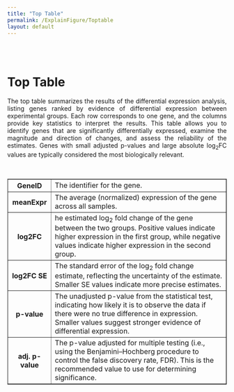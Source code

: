 ```yaml
---
title: "Top Table"
permalink: /ExplainFigure/Toptable
layout: default
---
```

<br>
<br>
<div class="container px-1">
<div class="row">
  <div class="col-sm-12 px-3">
	  <div class="jumbotron p-5 h-100" style="text-align: justify">
		  <h1><b>Top Table</b></h1>
		    <p>The top table summarizes the results of the differential expression analysis, 
		    listing genes ranked by evidence of differential expression between experimental groups. 
		    Each row corresponds to one gene, and the columns provide key statistics to interpret the results.
		    This table allows you to identify genes that are significantly differentially expressed, 
		    examine the magnitude and direction of changes, and assess the reliability of the estimates. 
		    Genes with small adjusted p-values and large absolute log<sub>2</sub>FC values are typically considered the most biologically relevant.</p>
	  </div>
  </div>
 </div>
<br>
<div class="row">
  <div class="col-sm-12 px-3">
	     <div class="jumbotron p-5 h-100 bg-white border">
	     <table border = "1">
  <tr>
    <th>GeneID</th>
    <td>The identifier for the gene.</td>
  </tr>
  <tr>
    <th>meanExpr</th>
    <td>The average (normalized) expression of the gene across all samples.</td>
  </tr>
  <tr>
    <th>log2FC</th>
    <td>he estimated log<sub>2</sub> fold change of the gene between the two groups. 
    Positive values indicate higher expression in the first group, while negative values indicate higher expression in the second group.</td>
  </tr>
  <tr>
    <th>log2FC SE</th>
    <td>The standard error of the log<sub>2</sub> fold change estimate, reflecting the uncertainty of the estimate. Smaller SE values indicate more precise estimates.</td>
  </tr>
  <tr>
    <th>p-value</th>
    <td>The unadjusted p-value from the statistical test, indicating how likely it is to observe the data if there were no true difference in expression. 
    Smaller values suggest stronger evidence of differential expression.</td>
  </tr>
  <tr>
    <th>adj. p-value</th>
    <td>The p-value adjusted for multiple testing (i.e., using the Benjamini–Hochberg procedure to control the false discovery rate, FDR). 
    This is the recommended value to use for determining significance.</td>
  </tr>
</table>
    </div>
  </div>
</div>
</div>
<br>




